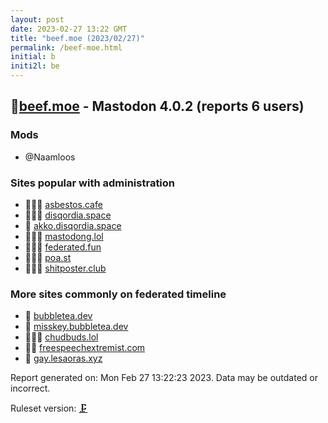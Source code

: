 ```yaml
---
layout: post
date: 2023-02-27 13:22 GMT
title: "beef.moe (2023/02/27)"
permalink: /beef-moe.html
initial: b
initi2l: be
---
```


## 🦝[beef.moe](https://beef.moe) - Mastodon 4.0.2 (reports 6 users)

### Mods
 * @Naamloos

### Sites popular with administration

* 🦝🧸💉 [asbestos.cafe](/asbestos-cafe.html)
* 🦝🧸💉 [disqordia.space](/disqordia-space.html)
* 🐘 [akko.disqordia.space](/akko-disqordia-space.html)
* 🦝🧸💉 [mastodong.lol](/mastodong-lol.html)
* 🦝🧸💉 [federated.fun](/federated-fun.html)
* 🦝🧸💉 [poa.st](/poa-st.html)
* 🦝🧸💉 [shitposter.club](/shitposter-club.html)

### More sites commonly on federated timeline

* 🦝 [bubbletea.dev](/bubbletea-dev.html)
* 🐘 [misskey.bubbletea.dev](/misskey-bubbletea-dev.html)
* 🦝🧸💉 [chudbuds.lol](/chudbuds-lol.html)
* 🦝💉 [freespeechextremist.com](/freespeechextremist-com.html)
* 🐘 [gay.lesaoras.xyz](/gay-lesaoras-xyz.html)

Report generated on: Mon Feb 27 13:22:23 2023. Data may be outdated or incorrect.

Ruleset version: [🗜](/version-clamp)
